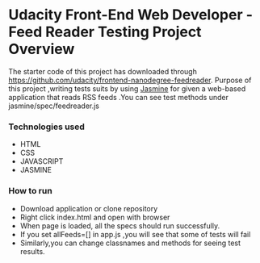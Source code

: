 # Udacity Front-End Web Developer - Feed Reader Testing Project Overview
The starter code of this project has downloaded through  https://github.com/udacity/frontend-nanodegree-feedreader.
Purpose of this project ,writing tests suits by using [Jasmine](http://jasmine.github.io/) for given a web-based application that reads RSS feeds .You can see test methods under jasmine/spec/feedreader.js

### Technologies used
- HTML
- CSS
- JAVASCRIPT
- JASMINE

### How to run
- Download application or clone repository
- Right click index.html and open with browser
- When page is loaded, all the specs should run successfully.
- If you set allFeeds=[] in app.js ,you will see that some of tests will fail
- Similarly,you can change classnames and methods for seeing test results.